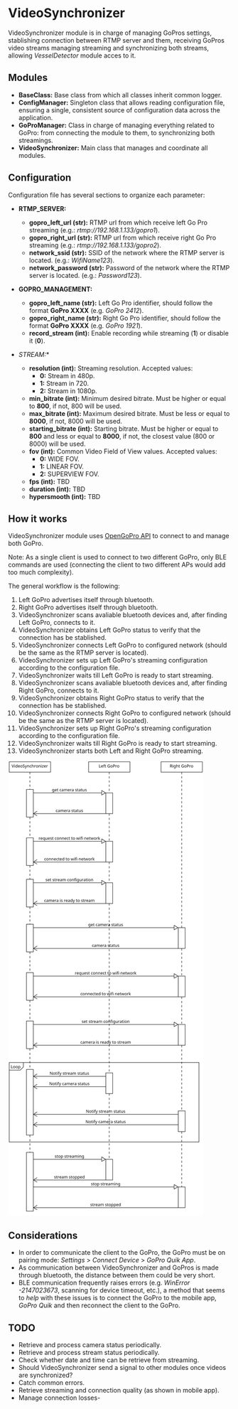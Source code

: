 # VideoSynchronizer

VideoSynchronizer module is in charge of managing GoPros settings, stablishing connection between RTMP server and them, receiving GoPros video streams managing streaming and synchronizing both
streams, allowing *VesselDetector* module acces to it.


## Modules

- **BaseClass:** Base class from which all classes inherit common logger.
- **ConfigManager:** Singleton class that allows reading configuration file, ensuring a single, consistent source of configuration data across the application.
- **GoProManager:** Class in charge of managing everything related to GoPro: from connecting the module to them, to synchronizing both streamings.
- **VideoSynchronizer:** Main class that manages and coordinate all modules.


## Configuration

Configuration file has several sections to organize each parameter:
- **RTMP_SERVER:**
    - **gopro_left_url (str):** RTMP url from which receive left Go Pro streaming (e.g.: *rtmp://192.168.1.133/gopro1*).
    - **gopro_right_url (str):** RTMP url from which receive right Go Pro streaming (e.g.: *rtmp://192.168.1.133/gopro2*).
    - **network_ssid (str):** SSID of the network where the RTMP server is located. (e.g.: *WifiName123*).
    - **network_password (str):** Password of the network where the RTMP server is located. (e.g.: *Password123*).

- **GOPRO_MANAGEMENT:**
    - **gopro_left_name (str):** Left Go Pro identifier, should follow the format **GoPro XXXX** (e.g. *GoPro 2412*).
    - **gopro_right_name (str):** Right Go Pro identifier, should follow the format **GoPro XXXX** (e.g. *GoPro 1921*).
    - **record_stream (int):** Enable recording while streaming (**1**) or disable it (**0**).

- **STREAM*:**
    - **resolution (int):** Streaming resolution. Accepted values:
        - **0:** Stream in 480p. 
        - **1:** Stream in 720. 
        - **2:** Stream in 1080p. 
    - **min_bitrate (int):** Minimum desired bitrate. Must be higher or equal to **800**, if not, 800 will be used.
    - **max_bitrate (int):** Maximum desired bitrate. Must be less or equal to **8000**, if not, 8000 will be used.
    - **starting_bitrate (int):** Starting bitrate. Must be higher or equal to **800** and less or equal to **8000**, if not, the closest value (800 or 8000) will be used.
    - **fov (int):** Common Video Field of View values. Accepted values:
        - **0:** WIDE FOV. 
        - **1:** LINEAR FOV. 
        - **2:** SUPERVIEW FOV. 
    - **fps (int):** TBD
    - **duration (int):** TBD
    - **hypersmooth (int):** TBD


## How it works

VideoSynchronizer module uses [OpenGoPro API](https://github.com/gopro/OpenGoPro) to connect to and manage both GoPro. 

Note: As a single client is used to connect to two different GoPro, only BLE commands are used (connecting the client to two different APs would add too much complexity).

The general workflow is the following:

1. Left GoPro advertises itself through bluetooth.
2. Right GoPro advertises itself through bluetooth.
3. VideoSynchronizer scans avaliable bluetooth devices and, after finding Left GoPro, connects to it.
4. VideoSynchronizer obtains Left GoPro status to verify that the connection has be stablished.
5. VideoSynchronizer connects Left GoPro to configured network (should be the same as the RTMP server is located).
6. VideoSynchronizer sets up Left GoPro's streaming configuration according to the configuration file.
7. VideoSynchronizer waits till Left GoPro is ready to start streaming.
8. VideoSynchronizer scans avaliable bluetooth devices and, after finding Right GoPro, connects to it.
9. VideoSynchronizer obtains Right GoPro status to verify that the connection has be stablished.
10. VideoSynchronizer connects Right GoPro to configured network (should be the same as the RTMP server is located).
11. VideoSynchronizer sets up Right GoPro's streaming configuration according to the configuration file.
12. VideoSynchronizer waits till Right GoPro is ready to start streaming.
13. VideoSynchronizer starts both Left and Right GoPro streaming.

<img src="../../resources/03-videosynchronizer_diagram.png" alt="VideoSynchronizer communication diagram.">


## Considerations

- In order to communicate the client to the GoPro, the GoPro must be on pairing mode: *Settings* > *Connect Device* > *GoPro Quik App*.
- As communication between VideoSynchronizer and GoPros is made through bluetooth, the distance between them could be very short.
- BLE communication frequently raises errors (e.g. *WinError -2147023673*, scanning for device timeout, etc.), a method that seems to *help* with these issues is to connect the GoPro to the mobile app, *GoPro Quik* and then reconnect the client to the GoPro. 


## TODO

- Retrieve and process camera status periodically.
- Retrieve and process stream status periodically.
- Check whether date and time can be retrieve from streaming.
- Should VideoSynchronizer send a signal to other modules once videos are synchronized?
- Catch common errors.
- Retrieve streaming and connection quality (as shown in mobile app).
- Manage connection losses-